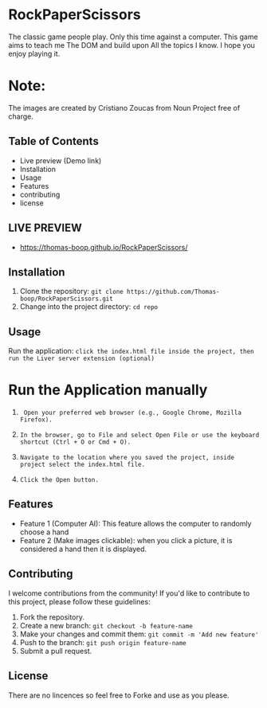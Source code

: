 # RockPaperScissors

The classic game people play. Only this time against a computer.
This game aims to teach me The DOM and build upon All the topics I know.
I hope you enjoy playing it.

# Note:

The images are created by Cristiano Zoucas from Noun Project free of charge.

## Table of Contents

- Live preview (Demo link)
- Installation
- Usage
- Features
- contributing
- license

## LIVE PREVIEW

- https://thomas-boop.github.io/RockPaperScissors/

## Installation

1. Clone the repository: `git clone https://github.com/Thomas-boop/RockPaperScissors.git`
2. Change into the project directory: `cd repo`

## Usage

Run the application:
`click the index.html file inside the project, then run the Liver server extension (optional)`

# Run the Application manually

1. ` Open your preferred web browser (e.g., Google Chrome, Mozilla Firefox).`

2. `In the browser, go to File and select Open File or use the keyboard shortcut (Ctrl + O or Cmd + O).`

3. `Navigate to the location where you saved the project, inside project select the index.html file.`

4. `Click the Open button.`

## Features

- Feature 1 (Computer AI): This feature allows the computer to randomly choose a hand
- Feature 2 (Make images clickable): when you click a picture, it is considered a hand then it is displayed.

## Contributing

I welcome contributions from the community! If you'd like to contribute to this project, please follow these guidelines:

1. Fork the repository.
2. Create a new branch: `git checkout -b feature-name`
3. Make your changes and commit them: `git commit -m 'Add new feature'`
4. Push to the branch: `git push origin feature-name`
5. Submit a pull request.

## License

There are no lincences so feel free to Forke and use as you please.
